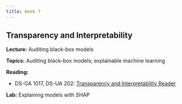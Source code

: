 ```yaml
---
title: Week 7
---
```


## Transparency and Interpretability

**Lecture:** Auditing black-box models

<!-- * DS-UA 202: [auditing black-box models slides](../../../assets/11_BlackBox_202_2023.pdf) -->
<!-- * DS-GA 1017: [auditing black-box models slides](../../../assets/11_BlackBox_1017.pdf) -->


**Topics:** Auditing black-box models; explainable machine learning

**Reading:**

<!-- * DS-UA 202: [Transparency and Interpretability Reader](../../../assets/transparency_reader_ua202_2022.pdf) -->
* DS-GA 1017, DS-UA 202: [Transparency and Interpretability Reader](../../../assets/transparency_reader_2024.pdf)

**Lab:** Explaining models with SHAP

<!-- * DS-UA 202: [Colab Notebook](https://drive.google.com/file/d/10SfAw1Lr1w_DT0w3juyedvijm_xNXgWR/view?usp=sharing) -->
<!-- * DS-GA 1017: [Colab Notebook](https://drive.google.com/file/d/1knyn1DqV2sG8AWgLFonTAaM4vvm1ar_f/view?usp=sharing) -->
